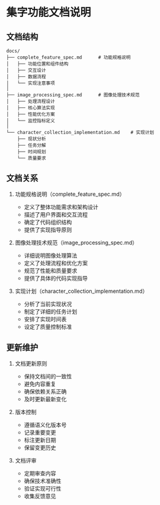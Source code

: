# 集字功能文档说明

## 文档结构

```
docs/
├── complete_feature_spec.md      # 功能规格说明
│   ├── 功能位置和组件结构
│   ├── 交互设计
│   ├── 数据流程
│   └── 实现注意事项
│
├── image_processing_spec.md      # 图像处理技术规范
│   ├── 处理流程设计
│   ├── 核心算法实现
│   ├── 性能优化方案
│   └── 监控指标定义
│
└── character_collection_implementation.md    # 实现计划
    ├── 现状分析
    ├── 任务分解
    ├── 时间规划
    └── 质量要求

```

## 文档关系

1. 功能规格说明（complete_feature_spec.md）
   - 定义了整体功能需求和架构设计
   - 描述了用户界面和交互流程
   - 确定了代码组织结构
   - 提供了实现指导原则

2. 图像处理技术规范（image_processing_spec.md）
   - 详细说明图像处理算法
   - 定义了处理流程和优化方案
   - 规范了性能和质量要求
   - 提供了具体的代码实现指导

3. 实现计划（character_collection_implementation.md）
   - 分析了当前实现状况
   - 制定了详细的任务计划
   - 安排了实现时间表
   - 设定了质量控制标准

## 更新维护

1. 文档更新原则
   - 保持文档间的一致性
   - 避免内容重复
   - 确保依赖关系正确
   - 及时更新最新变化

2. 版本控制
   - 遵循语义化版本号
   - 记录重要变更
   - 标注更新日期
   - 保留变更历史

3. 文档评审
   - 定期审查内容
   - 确保技术准确性
   - 验证实现可行性
   - 收集反馈意见
